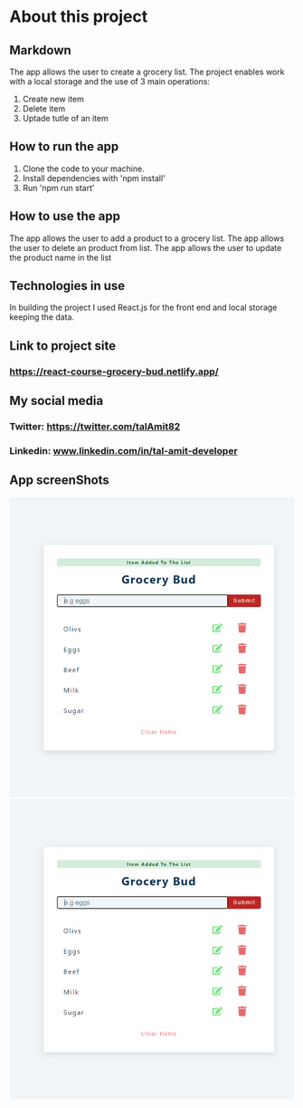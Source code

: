# About this project
## Markdown
The app allows the user to create a grocery list.
The project enables work with a local storage and the use of 3 main operations:
1. Create new item
2. Delete item
3. Uptade tutle of an item

## How to run the app
1. Clone the code to your machine.
2. Install dependencies with 'npm install'
3. Run 'npm run start'

## How to use the app
The app allows the user to add a product to a grocery list.
The app allows the user to delete an product from list.
The app allows the user to update the product name in the list

## Technologies in use
In building the project I used React.js for the front end and local storage keeping the data.

## Link to project site
### https://react-course-grocery-bud.netlify.app/

## My social media

### Twitter: https://twitter.com/talAmit82
### Linkedin: www.linkedin.com/in/tal-amit-developer

## App screenShots

![Alt text](https://github.com/tal0311/grocery-bud/blob/master/screenShots/Screenshot%202021-11-10%20111758.png)
![Alt text](https://github.com/tal0311/grocery-bud/blob/master/screenShots/Screenshot%202021-11-10%20111758.png)


